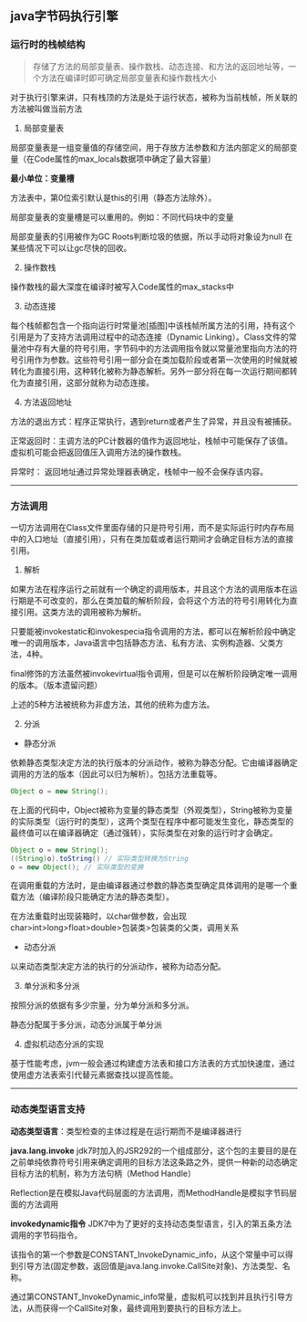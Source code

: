 ## java字节码执行引擎

### 运行时的栈帧结构

> 存储了方法的局部变量表、操作数栈、动态连接、和方法的返回地址等，一个方法在编译时即可确定局部变量表和操作数栈大小

对于执行引擎来讲，只有栈顶的方法是处于运行状态，被称为当前栈帧，所关联的方法被叫做当前方法

1. 局部变量表

局部变量表是一组变量值的存储空间，用于存放方法参数和方法内部定义的局部变量（在Code属性的max_locals数据项中确定了最大容量）

**最小单位：变量槽**

方法表中，第0位索引默认是this的引用（静态方法除外）。

局部变量表的变量槽是可以重用的。例如：不同代码块中的变量

局部变量表的引用被作为GC Roots判断垃圾的依据，所以手动将对象设为null 在某些情况下可以让gc尽快的回收。

2. 操作数栈

操作数栈的最大深度在编译时被写入Code属性的max_stacks中

3. 动态连接

每个栈帧都包含一个指向运行时常量池[插图]中该栈帧所属方法的引用，持有这个引用是为了支持方法调用过程中的动态连接（Dynamic Linking）。Class文件的常量池中存有大量的符号引用，字节码中的方法调用指令就以常量池里指向方法的符号引用作为参数。这些符号引用一部分会在类加载阶段或者第一次使用的时候就被转化为直接引用，这种转化被称为静态解析。另外一部分将在每一次运行期间都转化为直接引用，这部分就称为动态连接。

4. 方法返回地址

方法的退出方式：程序正常执行，遇到return或者产生了异常，并且没有被捕获。

正常返回时：主调方法的PC计数器的值作为返回地址，栈帧中可能保存了该值。虚拟机可能会把返回值压入调用方法的操作数栈。

异常时： 返回地址通过异常处理器表确定，栈帧中一般不会保存该内容。

--------

### 方法调用

一切方法调用在Class文件里面存储的只是符号引用，而不是实际运行时内存布局中的入口地址（直接引用），只有在类加载或者运行期间才会确定目标方法的直接引用。

1. 解析

如果方法在程序运行之前就有一个确定的调用版本，并且这个方法的调用版本在运行期是不可改变的，那么在类加载的解析阶段，会将这个方法的符号引用转化为直接引用。这类方法的调用被称为解析。

只要能被invokestatic和invokespecia指令调用的方法，都可以在解析阶段中确定唯一的调用版本，Java语言中包括静态方法、私有方法、实例构造器、父类方法，4种。

final修饰的方法虽然被invokevirtual指令调用，但是可以在解析阶段确定唯一调用的版本。（版本遗留问题）

上述的5种方法被统称为非虚方法，其他的统称为虚方法。

2. 分派

- 静态分派

依赖静态类型决定方法的执行版本的分派动作，被称为静态分配。它由编译器确定调用的方法的版本（因此可以归为解析）。包括方法重载等。

``` java
Object o = new String();
```

在上面的代码中，Object被称为变量的静态类型（外观类型），String被称为变量的实际类型（运行时的类型），这两个类型在程序中都可能发生变化，静态类型的最终值可以在编译器确定（通过强转），实际类型在对象的运行时才会确定。

``` java
Object o = new String();
((String)o).toString() // 实际类型转换为String
o = new Object(); // 实际类型的变换
```

在调用重载的方法时，是由编译器通过参数的静态类型确定具体调用的是哪一个重载方法（编译阶段只能确定方法的静态类型）。

在方法重载时出现装箱时，以char做参数，会出现char>int>long>float>double>包装类>包装类的父类，调用关系

- 动态分派

以来动态类型决定方法的执行的分派动作，被称为动态分配。

3. 单分派和多分派

按照分派的依据有多少宗量，分为单分派和多分派。

静态分配属于多分派，动态分派属于单分派

4. 虚拟机动态分派的实现

基于性能考虑，jvm一般会通过构建虚方法表和接口方法表的方式加快速度，通过使用虚方法表索引代替元素据查找以提高性能。

----

### 动态类型语言支持

**动态类型语言**：类型检查的主体过程是在运行期而不是编译器进行

**java.lang.invoke** jdk7时加入的JSR292的一个组成部分，这个包的主要目的是在之前单纯依靠符号引用来确定调用的目标方法这条路之外，提供一种新的动态确定目标方法的机制，称为方法句柄（Method Handle）

Reflection是在模拟Java代码层面的方法调用，而MethodHandle是模拟字节码层面的方法调用

**invokedynamic指令** JDK7中为了更好的支持动态类型语言，引入的第五条方法调用的字节码指令。

该指令的第一个参数是CONSTANT_InvokeDynamic_info，从这个常量中可以得到引导方法(固定参数，返回值是java.lang.invoke.CallSite对象)、方法类型、名称。

通过第CONSTANT_InvokeDynamic_info常量，虚拟机可以找到并且执行引导方法，从而获得一个CallSite对象，最终调用到要执行的目标方法上。